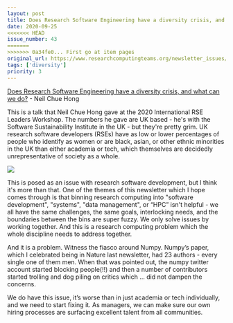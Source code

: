 ```yaml
---
layout: post
title: Does Research Software Engineering have a diversity crisis, and what can we do? - Neil Chue Hong
date: 2020-09-25
<<<<<<< HEAD
issue_number: 43
=======
>>>>>>> 0a34fe0... First go at item pages
original_url: https://www.researchcomputingteams.org/newsletter_issues/0043
tags: ['diversity']
priority: 3
---
```


<!-- markdownlint-disable MD033 -->
<!-- markdownlint-disable MD041 -->
<!-- markdownlint-disable MD049 -->

[Does Research Software Engineering have a diversity crisis, and what can we do?](https://figshare.com/articles/presentation/Does_Research_Software_Engineering_have_a_diversity_crisis_and_what_can_we_do_/12955094/4) - Neil Chue Hong

This is a talk that Neil Chue Hong gave at the 2020 International RSE Leaders Workshop. The numbers he gave are UK based - he's with the Software Sustainability Institute in the UK - but they're pretty grim. UK research software developers (RSEs) have as low or lower percentages of people who identify as women or are black, asian, or other ethnic minorities in the UK than either academia or tech, which themselves are decidedly unrepresentative of society as a whole.

 ![](https://buttondown.s3.us-west-2.amazonaws.com/images/f7e3f8fc-949a-4902-98ec-8c6006bccbd9.png)

This is posed as an issue with research software development, but I think it's more than that. One of the themes of this newsletter which I hope comes through is that binning research computing into "software development", "systems", "data management", or “HPC”  isn't helpful - we all have the same challenges, the same goals, interlocking needs, and the boundaries between the bins are super fuzzy.  We only solve issues by working together.  And this is a research computing problem which the whole discipline needs to address together.

And it is a problem.  Witness the fiasco around Numpy.  Numpy’s paper, which I celebrated being in Nature last newsletter, had 23 authors - every single one of them men.  When that was pointed out, the numpy twitter account started blocking people(!!) and then a number of contributors started trolling and dog piling on critics which … did not dampen the concerns.

We do have this issue, it’s worse than in just academia or tech individually, and we need to start fixing it.  As managers, we can make sure our own hiring processes are surfacing excellent talent from all communities.

